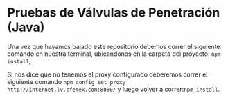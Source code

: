 # Pruebas de Válvulas de Penetración (Java)

Una vez que hayamos bajado este repositorio debemos correr el siguiente comando en nuestra terminal, ubicandonos en la carpeta del proyecto: `npm install`,

Si nos dice que no tenemos el proxy configurado deberemos correr el siguiente comando `npm config set proxy http://internet.lv.cfemex.com:8080/` y luego volver a correr:`npm install`.


